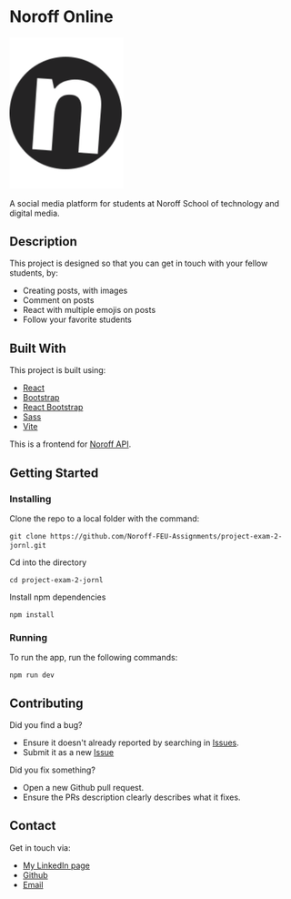 # Noroff Online 
<img src="src/assets/logo.svg" width="200px">

A social media platform for students at Noroff School of technology and digital media.


## Description
This project is designed so that you can get in touch with your fellow students, by:

- Creating posts, with images
- Comment on posts
- React with multiple emojis on posts
- Follow your favorite students

## Built With

This project is built using:
- [React](https://react.dev)
- [Bootstrap](https://getbootstrap.com)
- [React Bootstrap](https://react-bootstrap.netlify.app)
- [Sass](https://sass-lang.com)
- [Vite](https://vitejs.dev)

This is a frontend for [Noroff API](https://docs.noroff.dev/).

## Getting Started

### Installing
Clone the repo to a local folder with the command:
```
git clone https://github.com/Noroff-FEU-Assignments/project-exam-2-jornl.git
```

Cd into the directory
```
cd project-exam-2-jornl
```

Install npm dependencies
```
npm install
```


### Running

To run the app, run the following commands:

```
npm run dev
```

## Contributing
Did you find a bug?

- Ensure it doesn't already reported by searching in [Issues](https://github.com/Noroff-FEU-Assignments/project-exam-2-jornl/issues).
- Submit it as a new [Issue](https://github.com/Noroff-FEU-Assignments/project-exam-2-jornl/issues/new/choose)

Did you fix something?

- Open a new Github pull request.
- Ensure the PRs description clearly describes what it fixes.


## Contact
Get in touch via:
- [My LinkedIn page](https://www.linkedin.com/in/j%C3%B8rn-lemika-ba2668234/)
- [Github](https://github.com/jornl)
- [Email](mailto:jorn@nerdbrygg.no)